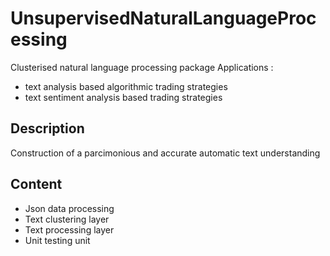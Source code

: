 # UnsupervisedNaturalLanguageProcessing
Clusterised natural language processing package
Applications : 
- text analysis based algorithmic trading strategies
- text sentiment analysis based trading strategies

## Description
Construction of a parcimonious and accurate automatic text understanding

## Content
- Json data processing
- Text clustering layer
- Text processing layer
- Unit testing unit
